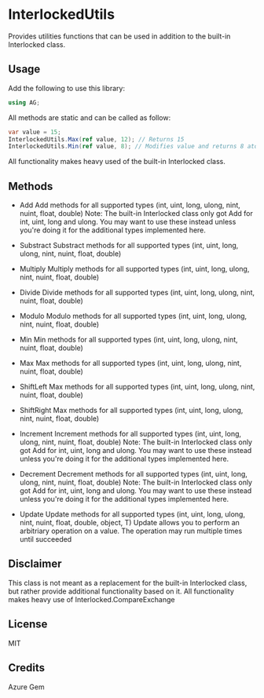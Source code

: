 
# InterlockedUtils
Provides utilities functions that can be used in addition to the built-in Interlocked class.

## Usage
Add the following to use this library:
```cs
using AG;
```

All methods are static and can be called as follow:
```cs
var value = 15;
InterlockedUtils.Max(ref value, 12); // Returns 15
InterlockedUtils.Min(ref value, 8); // Modifies value and returns 8 atomically
```
All functionality makes heavy used of the built-in Interlocked class.

## Methods
- Add
Add methods for all supported types (int, uint, long, ulong, nint, nuint, float, double)
Note: The built-in Interlocked class only got Add for int, uint, long and ulong. You may want to use these instead unless you're doing it for the additional types implemented here.

- Substract
Substract methods for all supported types (int, uint, long, ulong, nint, nuint, float, double)

- Multiply
Multiply methods for all supported types (int, uint, long, ulong, nint, nuint, float, double)

- Divide
Divide methods for all supported types (int, uint, long, ulong, nint, nuint, float, double)

- Modulo
Modulo methods for all supported types (int, uint, long, ulong, nint, nuint, float, double)

- Min
Min methods for all supported types (int, uint, long, ulong, nint, nuint, float, double)

- Max
Max methods for all supported types (int, uint, long, ulong, nint, nuint, float, double)

- ShiftLeft
Max methods for all supported types (int, uint, long, ulong, nint, nuint, float, double)

- ShiftRight
Max methods for all supported types (int, uint, long, ulong, nint, nuint, float, double)

- Increment
Increment methods for all supported types (int, uint, long, ulong, nint, nuint, float, double)
Note: The built-in Interlocked class only got Add for int, uint, long and ulong. You may want to use these instead unless you're doing it for the additional types implemented here.

- Decrement
Decrement methods for all supported types (int, uint, long, ulong, nint, nuint, float, double)
Note: The built-in Interlocked class only got Add for int, uint, long and ulong. You may want to use these instead unless you're doing it for the additional types implemented here.

- Update
Update methods for all supported types (int, uint, long, ulong, nint, nuint, float, double, object, T)
Update allows you to perform an arbitriary operation on a value. The operation may run multiple times until succeeded

## Disclaimer
This class is not meant as a replacement for the built-in Interlocked class, but rather provide additional functionality based on it. All functionality makes heavy use of Interlocked.CompareExchange

## License
MIT

## Credits
Azure Gem
